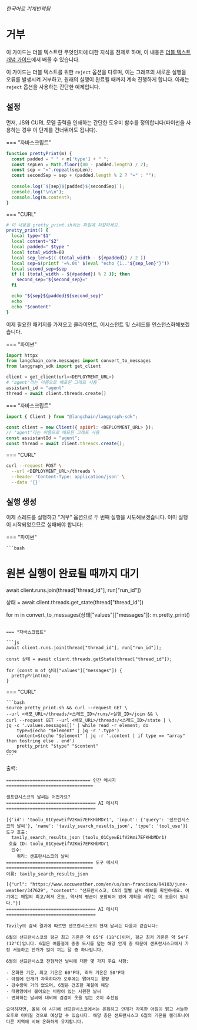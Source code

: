 _한국어로 기계번역됨_

# 거부

이 가이드는 더블 텍스트란 무엇인지에 대한 지식을 전제로 하며, 이 내용은 [더블 텍스트 개념 가이드](../../concepts/double_texting.md)에서 배울 수 있습니다.

이 가이드는 더블 텍스트를 위한 `reject` 옵션을 다루며, 이는 그래프의 새로운 실행을 오류를 발생시켜 거부하고, 원래의 실행이 완료될 때까지 계속 진행하게 합니다. 아래는 `reject` 옵션을 사용하는 간단한 예제입니다.

## 설정

먼저, JS와 CURL 모델 출력을 인쇄하는 간단한 도우미 함수를 정의합니다(파이썬을 사용하는 경우 이 단계를 건너뛰어도 됩니다).

=== "자바스크립트"

```js
function prettyPrint(m) {
  const padded = " " + m['type'] + " ";
  const sepLen = Math.floor((80 - padded.length) / 2);
  const sep = "=".repeat(sepLen);
  const secondSep = sep + (padded.length % 2 ? "=" : "");
  
  console.log(`${sep}${padded}${secondSep}`);
  console.log("\n\n");
  console.log(m.content);
}
```

=== "CURL"

```bash
# 이 내용을 pretty_print.sh라는 파일에 저장하세요.
pretty_print() {
  local type="$1"
  local content="$2"
  local padded=" $type "
  local total_width=80
  local sep_len=$(( (total_width - ${#padded}) / 2 ))
  local sep=$(printf '=%.0s' $(eval "echo {1.."${sep_len}"}"))
  local second_sep=$sep
  if (( (total_width - ${#padded}) % 2 )); then
    second_sep="${second_sep}="
  fi

  echo "${sep}${padded}${second_sep}"
  echo
  echo "$content"
}
```

이제 필요한 패키지를 가져오고 클라이언트, 어시스턴트 및 스레드를 인스턴스화해보겠습니다.

=== "파이썬"

```python
import httpx
from langchain_core.messages import convert_to_messages
from langgraph_sdk import get_client

client = get_client(url=<DEPLOYMENT_URL>)
# "agent"라는 이름으로 배포된 그래프 사용
assistant_id = "agent"
thread = await client.threads.create()
```

=== "자바스크립트"

```js
import { Client } from "@langchain/langgraph-sdk";

const client = new Client({ apiUrl: <DEPLOYMENT_URL> });
// "agent"라는 이름으로 배포된 그래프 사용
const assistantId = "agent";
const thread = await client.threads.create();
```

=== "CURL"

```bash
curl --request POST \
  --url <DEPLOYMENT_URL>/threads \
  --header 'Content-Type: application/json' \
  --data '{}'
```

## 실행 생성

이제 스레드를 실행하고 "거부" 옵션으로 두 번째 실행을 시도해보겠습니다. 이미 실행이 시작되었으므로 실패해야 합니다: 

=== "파이썬"

    ```bash
# 원본 실행이 완료될 때까지 대기
await client.runs.join(thread["thread_id"], run["run_id"])

상태 = await client.threads.get_state(thread["thread_id"])

for m in convert_to_messages(상태["values"]["messages"]):
    m.pretty_print()
```

=== "자바스크립트"

```js
await client.runs.join(thread["thread_id"], run["run_id"]);

const 상태 = await client.threads.getState(thread["thread_id"]);

for (const m of 상태["values"]["messages"]) {
  prettyPrint(m);
}
```

=== "CURL"

    ```bash
    source pretty_print.sh && curl --request GET \
    --url <배포_URL>/threads/<스레드_ID>/runs/<실행_ID>/join && \
    curl --request GET --url <배포_URL>/threads/<스레드_ID>/state | \
    jq -c '.values.messages[]' | while read -r element; do
        type=$(echo "$element" | jq -r '.type')
        content=$(echo "$element" | jq -r '.content | if type == "array" then tostring else . end')
        pretty_print "$type" "$content"
    done
    ```

출력:

    ================================ 인간 메시지 =================================
    
    샌프란시스코의 날씨는 어떤가요?
    ================================== AI 메시지 ==================================
    
    [{'id': 'toolu_01CyewEifV2Kmi7EFKHbMDr1', 'input': {'query': '샌프란시스코의 날씨'}, 'name': 'tavily_search_results_json', 'type': 'tool_use'}]
    도구 호출:
      tavily_search_results_json (toolu_01CyewEifV2Kmi7EFKHbMDr1)
     호출 ID: toolu_01CyewEifV2Kmi7EFKHbMDr1
      인수:
        쿼리: 샌프란시스코의 날씨
    ================================= 도구 메시지 =================================
    이름: tavily_search_results_json
    
    [{"url": "https://www.accuweather.com/en/us/san-francisco/94103/june-weather/347629", "content": "샌프란시스코, CA의 월별 날씨 예보를 확인하세요. 여기에는 매일의 최고/최저 온도, 역사적 평균이 포함되어 있어 계획을 세우는 데 도움이 됩니다."}]
    ================================== AI 메시지 ==================================
    
    Tavily의 검색 결과에 따르면 샌프란시스코의 현재 날씨는 다음과 같습니다:
    
    6월의 샌프란시스코의 평균 최고 기온은 약 65°F (18°C)이며, 평균 최저 기온은 약 54°F (12°C)입니다. 6월은 여름철에 종종 도시를 덮는 해양 안개 층 때문에 샌프란시스코에서 가장 서늘하고 안개가 많이 끼는 달 중 하나입니다.
    
    6월의 샌프란시스코 전형적인 날씨에 대한 몇 가지 주요 사항:
    
    - 온화한 기온, 최고 기온은 60°F대, 최저 기온은 50°F대
    - 아침에 안개가 자욱하다가 오후에는 맑아지는 경향
    - 강수량이 거의 없으며, 6월은 건조한 계절에 해당
    - 태평양에서 불어오는 바람이 있는 시원한 날씨
    - 변화하는 날씨에 대비해 겹겹이 옷을 입는 것이 추천됨
    
    요약하자면, 올해 이 시기에 샌프란시스코에서는 온화하고 안개가 자욱한 아침이 맑고 서늘한 오후로 이어질 것으로 예상할 수 있습니다. 해양 층은 샌프란시스코 6월의 기온을 캘리포니아 다른 지역에 비해 온화하게 유지합니다.

